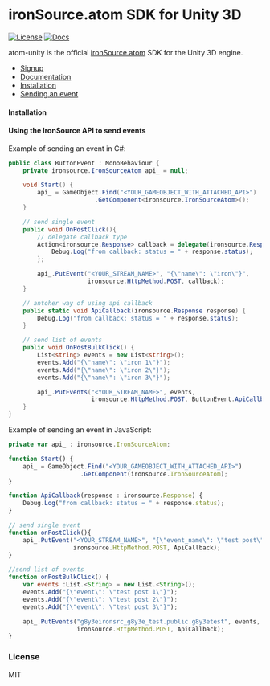 # ironSource.atom SDK for Unity 3D

[![License][license-image]][license-url]
[![Docs][docs-image]][docs-url]

atom-unity is the official [ironSource.atom](http://www.ironsrc.com/data-flow-management) SDK for the Unity 3D engine.

- [Signup](https://atom.ironsrc.com/#/signup)
- [Documentation](https://ironsource.github.io/atom-unity/)
- [Installation](#Installation)
- [Sending an event](#Using-the-IronSource-API-to-send-events)

#### Installation

#### Using the IronSource API to send events
Example of sending an event in C#:
```c#
public class ButtonEvent : MonoBehaviour {
    private ironsource.IronSourceAtom api_ = null;

    void Start() {
        api_ = GameObject.Find("<YOUR_GAMEOBJECT_WITH_ATTACHED_API>")
                        .GetComponent<ironsource.IronSourceAtom>();
    }

    // send single event
    public void OnPostClick(){
    	// delegate callback type
        Action<ironsource.Response> callback = delegate(ironsource.Response response) {
            Debug.Log("from callback: status = " + response.status); 
        };

        api_.PutEvent("<YOUR_STREAM_NAME>", "{\"name\": \"iron\"}", 
                      ironsource.HttpMethod.POST, callback);
    }

    // antoher way of using api callback
    public static void ApiCallback(ironsource.Response response) {
    	Debug.Log("from callback: status = " + response.status); 
    }

    // send list of events
    public void OnPostBulkClick() {
        List<string> events = new List<string>(); 
        events.Add("{\"name\": \"iron 1\"}");
        events.Add("{\"name\": \"iron 2\"}");
        events.Add("{\"name\": \"iron 3\"}");

        api_.PutEvents("<YOUR_STREAM_NAME>", events, 
        			   ironsource.HttpMethod.POST, ButtonEvent.ApiCallback);
    }
}
```

Example of sending an event in JavaScript:
```js
private var api_ : ironsource.IronSourceAtom;

function Start() {
	api_ = GameObject.Find("<YOUR_GAMEOBJECT_WITH_ATTACHED_API>")
                    .GetComponent(ironsource.IronSourceAtom);
}

function ApiCallback(response : ironsource.Response) {
 	Debug.Log("from callback: status = " + response.status); 	
}

// send single event
function onPostClick(){
    api_.PutEvent("<YOUR_STREAM_NAME>", "{\"event_name\": \"test post\"}", 
                  ironsource.HttpMethod.POST, ApiCallback);
}

//send list of events
function onPostBulkClick() {
    var events :List.<String> = new List.<String>();
    events.Add("{\"event\": \"test post 1\"}");
    events.Add("{\"event\": \"test post 2\"}");
    events.Add("{\"event\": \"test post 3\"}");

    api_.PutEvents("g8y3eironsrc_g8y3e_test.public.g8y3etest", events, 
                   ironsource.HttpMethod.POST, ApiCallback);
}
```

### License
MIT

[license-image]: https://img.shields.io/badge/license-MIT-blue.svg?style=flat-square
[license-url]: LICENSE
[docs-image]: https://img.shields.io/badge/docs-latest-blue.svg
[docs-url]: https://ironsource.github.io/atom-unity/
